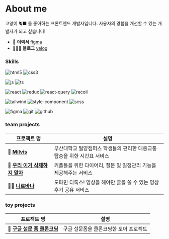 # About me

고양이 🐈‍⬛ 를 좋아하는 프론트엔드 개발자입니다. 사용자의 경험을 개선할 수 있는 개발자가 되고 싶습니다!

- 📝 **이력서** [figma](https://www.figma.com/design/AiHPXUPqgj6cdvZQ9VR20b/%EC%A1%B0%EC%88%98%EC%97%B0-%EC%9D%B4%EB%A0%A5%EC%84%9C?node-id=0-1&t=1ivUfnhISXzbgvKt-1)
- 👩🏻‍💻 **블로그** [velog](https://velog.io/@miho2582/posts)

### Skills

![html5](https://img.shields.io/badge/HTML5-E34F26?style=for-the-badge&logo=html5&logoColor=white)
![css3](https://img.shields.io/badge/CSS3-1572B6?style=for-the-badge&logo=css3&logoColor=white)

![js](https://img.shields.io/badge/JavaScript-F7DF1E?style=for-the-badge&logo=JavaScript&logoColor=white)
![ts](https://img.shields.io/badge/TypeScript-007ACC?style=for-the-badge&logo=typescript&logoColor=white)

![react](https://img.shields.io/badge/React-20232A?style=for-the-badge&logo=react&logoColor=61DAFB)
![redux](https://img.shields.io/badge/Redux-593D88?style=for-the-badge&logo=redux&logoColor=white)
![react-query](https://img.shields.io/badge/React_Query-FF4154?style=for-the-badge&logo=react-query&logoColor=white)
![recoil](https://img.shields.io/badge/Recoil-3578E5?style=for-the-badge&logo=Recoil&logoColor=white)

![tailwind](https://img.shields.io/badge/Tailwind_CSS-38B2AC?style=for-the-badge&logo=tailwind-css&logoColor=white)
![style-component](https://img.shields.io/badge/styled--components-DB7093?style=for-the-badge&logo=styled-components&logoColor=white)
![scss](https://img.shields.io/badge/SCSS-CC6699?style=for-the-badge&logo=Sass&logoColor=white)

![figma](https://img.shields.io/badge/Figma-F24E1E?style=for-the-badge&logo=figma&logoColor=white)
![git](https://img.shields.io/badge/Git-F05032?style=for-the-badge&logo=Git&logoColor=white)
![github](https://img.shields.io/badge/Github-181717?style=for-the-badge&logo=Github&logoColor=white)

### team projects

|프로젝트 명|설명|
|------|---|
|🚎 [**Milvis**](https://github.com/DogLegBirdLeg/Milvis-Front)|부산대학교 밀양캠퍼스 학생들의 편리한 대중교통 탑승을 위한 시간표 서비스|
|💖 [**우리 이거 삭제하지 말자**](https://github.com/Lovely-4K/love-frontend)|커플들을 위한 다이어리, 질문 및 일정관리 기능을 제공해주는 서비스|
|🧘🏻 [**니르바나**](https://github.com/prgrms-fe-devcourse/FEDC4_NIRVANA_Gidong)|도파민 디톡스! 명상을 해야만 글을 쓸 수 있는 명상 후기 공유 서비스|

### toy projects

|프로젝트 명|설명|
|------|---|
|📝 [**구글 설문 폼 클론코딩**](https://github.com/suyeon1218/google_survey_form_clone_coding)|구글 설문폼을 클론코딩한 토이 프로젝트|
